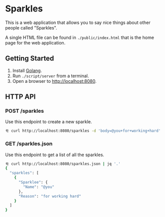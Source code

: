 # Sparkles

This is a web application that allows you to say nice things about other people
called "Sparkles".

A single HTML file can be found in `./public/index.html` that is the home page
for the web application.

## Getting Started

1. Install [Golang][golang].
2. Run `./script/server` from a terminal.
3. Open a browser to [http://localhost:8080](http://localhost:8080).

## HTTP API

### POST /sparkles

Use this endpoint to create a new sparkle.

```bash
モ curl http://localhost:8080/sparkles -d 'body=@you+for+working+hard'
```

### GET /sparkles.json

Use this endpoint to get a list of all the sparkles.

```bash
モ curl http://localhost:8080/sparkles.json | jq '.'
{
  "sparkles": [
    {
      "Sparklee": {
        "Name": "@you"
      },
      "Reason": "for working hard"
    }
  ]
}
```

[golang]: https://golang.org/doc/install
